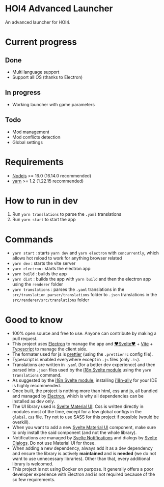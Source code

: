 # HOI4 Advanced Launcher
An advanced launcher for HOI4.

# Current progress
## Done
- Multi language support
- Support all OS (thanks to Electron)

## In progress
- Working launcher with game parameters

## Todo
- Mod management
- Mod conflicts detection
- Global settings

# Requirements
- [Nodejs](https://nodejs.org/en/) >= 16.0 (16.14.0 recommended)
- [yarn](https://yarnpkg.com) >= 1.2 (1.22.15 recommended)

# How to run in dev
1. Run `yarn translations` to parse the `.yaml` translations
2. Run `yarn start` to start the app

# Commands
- `yarn start` : starts `yarn dev` and `yarn electron` with `concurrently`, which allows hot reload to work for anything browser related
- `yarn dev` : starts the vite server
- `yarn electron` : starts the electron app
- `yarn build` : builds the app
- `yarn dist` : builds the app with `yarn build` and then the electron app using the `renderer` folder
- `yarn translations` : parses the `.yaml` translations in the `src/translation_parser/translations` folder to `.json` translations in the `src/renderer/src/translations` folder

# Good to know
- 100% open source and free to use. Anyone can contribute by making a pull request.
- This project uses [Electron](https://www.electronjs.org) to manage the app and [❤️Svelte❤️](https://svelte.dev) + [Vite](https://vitejs.dev) + [Typescript](https://www.typescriptlang.org) to manage the client side.
- The formater used for js is [prettier](https://marketplace.visualstudio.com/items?itemName=esbenp.prettier-vscode) (using the `.prettierrc` config file).
- Typescript is enabled everywhere except in `.js` files (only `.ts`).
- Translations are written in `.yaml` (for a better dev experience) and then parsed into `.json` files used by the [i18n Svelte module](https://github.com/kaisermann/svelte-i18n) using the `yarn translations` command.
- As suggested by the [i18n Svelte module](https://github.com/kaisermann/svelte-i18n), installing [i18n-ally](https://github.com/lokalise/i18n-ally) for your IDE is highly recommended.
- Once built, the project is nothing more than html, css and js, all bundled and managed by [Electron](https://www.electronjs.org), which is why all dependencies can be installed as dev only.
- The UI library used is [Svelte Material UI](https://sveltematerialui.com). Css is written directly in modules most of the time, except for a few global configs in the `global.css` file. Try not to use SASS for this project if possible (would be overkill).
- When you want to add a new [Svelte Material UI](https://sveltematerialui.com) component, make sure to only install the said component (and not the whole library).
- Notifications are managed by [Svelte Notifications](https://github.com/keenethics/svelte-notifications) and dialogs by [Svelte Dialogs](https://github.com/bibizio/svelte-dialogs). Do not use Material UI for those.
- When adding a new dependency, always add it as a dev dependency and ensure the library is actively **maintained** and is **needed** (we do not want to use unnecessary libraries). Other than that, every additional library is welcomed.
- This project is not using Docker on purpose. It generally offers a poor developer experience with Electron and is not required because of the so few requirements.
